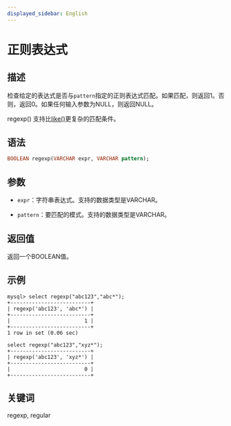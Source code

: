 ```yaml
---
displayed_sidebar: English
---
```


# 正则表达式

## 描述

检查给定的表达式是否与`pattern`指定的正则表达式匹配。如果匹配，则返回1。否则，返回0。如果任何输入参数为NULL，则返回NULL。

regexp() 支持比[like()](like.md)更复杂的匹配条件。

## 语法

```Haskell
BOOLEAN regexp(VARCHAR expr, VARCHAR pattern);
```

## 参数

- `expr`：字符串表达式。支持的数据类型是VARCHAR。

- `pattern`：要匹配的模式。支持的数据类型是VARCHAR。

## 返回值

返回一个BOOLEAN值。

## 示例

```Plain
mysql> select regexp("abc123","abc*");
+--------------------------+
| regexp('abc123', 'abc*') |
+--------------------------+
|                        1 |
+--------------------------+
1 row in set (0.06 sec)

select regexp("abc123","xyz*");
+--------------------------+
| regexp('abc123', 'xyz*') |
+--------------------------+
|                        0 |
+--------------------------+
```

## 关键词

regexp, regular